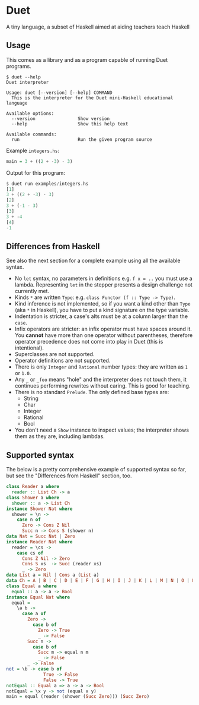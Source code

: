 # Duet

A tiny language, a subset of Haskell aimed at aiding teachers teach Haskell

## Usage

This comes as a library and as a program capable of running Duet programs.

```
$ duet --help
Duet interpreter

Usage: duet [--version] [--help] COMMAND
  This is the interpreter for the Duet mini-Haskell educational language

Available options:
  --version                Show version
  --help                   Show this help text

Available commands:
  run                      Run the given program source
```

Example `integers.hs`:

```haskell
main = 3 + ((2 + -3) - 3)
```

Output for this program:

``` haskell
$ duet run examples/integers.hs
[1]
3 + ((2 + -3) - 3)
[2]
3 + (-1 - 3)
[3]
3 + -4
[4]
-1
```

## Differences from Haskell

See also the next section for a complete example using all the
available syntax.

* No `let` syntax, no parameters in definitions e.g. `f x = ..` you
  must use a lambda. Representing `let` in the stepper presents a
  design challenge not currently met.
* Kinds `*` are written `Type`: e.g. `class Functor (f :: Type -> Type)`.
* Kind inference is not implemented, so if you want a kind other than
  `Type` (aka `*` in Haskell), you have to put a kind signature on the
  type variable.
* Indentation is stricter, a case's alts must be at a column larger
  than the `case`.
* Infix operators are stricter: an infix operator must have spaces
  around it. You **cannot** have more than one operator without
  parentheses, therefore operator precedence does not come into play
  in Duet (this is intentional).
* Superclasses are not supported.
* Operator definitions are not supported.
* There is only `Integer` and `Rational` number types: they are
  written as `1` or `1.0`.
* Any `_` or `_foo` means "hole" and the interpreter does not touch
  them, it continues performing rewrites without caring. This is good
  for teaching.
* There is no standard `Prelude`. The only defined base types are:
  * String
  * Char
  * Integer
  * Rational
  * Bool
* You don't need a `Show` instance to inspect values; the interpreter
  shows them as they are, including lambdas.

## Supported syntax

The below is a pretty comprehensive example of supported syntax so
far, but see the "Differences from Haskell" section, too.

``` haskell
class Reader a where
  reader :: List Ch -> a
class Shower a where
  shower :: a -> List Ch
instance Shower Nat where
  shower = \n ->
    case n of
      Zero -> Cons Z Nil
      Succ n -> Cons S (shower n)
data Nat = Succ Nat | Zero
instance Reader Nat where
  reader = \cs ->
    case cs of
      Cons Z Nil -> Zero
      Cons S xs  -> Succ (reader xs)
      _ -> Zero
data List a = Nil | Cons a (List a)
data Ch = A | B | C | D | E | F | G | H | I | J | K | L | M | N | O | P | Q | R | S | T | U | V | W | X | Y | Z
class Equal a where
  equal :: a -> a -> Bool
instance Equal Nat where
  equal =
    \a b ->
      case a of
        Zero ->
          case b of
            Zero -> True
            _ -> False
        Succ n ->
          case b of
            Succ m -> equal n m
            _ -> False
        _ -> False
not = \b -> case b of
              True -> False
              False -> True
notEqual :: Equal a => a -> a -> Bool
notEqual = \x y -> not (equal x y)
main = equal (reader (shower (Succ Zero))) (Succ Zero)
```
